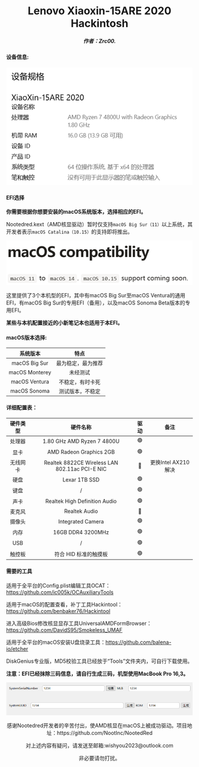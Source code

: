 <h1 align="Center">Lenovo Xiaoxin-15ARE 2020 Hackintosh</h1>



<h5 align = "Center">作者：Zrc00.</h5>

#### 设备信息:

![sysinfo](./img/sysinfo.png)

#### EFI选择

**你需要根据你想要安装的macOS系统版本，选择相应的EFI。**

Nootedred.kext（AMD核显驱动）暂时仅支持`macOS Big Sur（11）`以上系统，其开发者表示`macOS Catalina（10.15）`的支持即将推出。

![macOS-Support](./img/macOS-Support.png)

这里提供了3个本机型的EFI，其中有macOS Big Sur至macOS Ventura的通用EFI，有macOS Big Sur的专用EFI（备用），以及macOS Sonoma Beta版本的专用EFI。

**某些与本机配置接近的小新笔记本也适用于本EFI。**

#### macOS版本选择:

|    系统版本    |        特点        |
| :------------: | :----------------: |
| macOS Big Sur  | 最为稳定，最为推荐 |
| macOS Monterey |      未经测试      |
| macOS Ventura  |  不稳定，有时卡死  |
|  macOS Sonoma  |  测试版本，不稳定  |

#### 详细配置表：

| 硬件类型 |                    硬件名称                    | 驱动 |        备注         |
| :------: | :--------------------------------------------: | :--: | :-----------------: |
|  处理器  |           1.80 GHz AMD Ryzen 7 4800U           |  🟢   |                     |
|   显卡   |            AMD Radeon Graphics 2GB             |  🟢   |                     |
| 无线网卡 | Realtek 8822CE Wireless LAN 802.11ac PCI-E NIC |  🔴   | 更换Intel AX210解决 |
|   硬盘   |                 Lexar 1TB SSD                  |  🟢   |                     |
|   键盘   |                       /                        |  🟢   |                     |
|   声卡   |         Realtek High Definition Audio          |  🟢   |                     |
|  麦克风  |                 Realtek Audio                  |  🔴   |                     |
|  摄像头  |               Integrated Camera                |  🟢   |                     |
|   内存   |               16GB DDR4 3200MHz                |  🟢   |                     |
|   USB    |                       /                        |  🟢   |                     |
|  触控板  |             符合 HID 标准的触摸板              |  🟢   |                     |

#### 需要的工具

适用于全平台的Config.plist编辑工具OCAT：https://github.com/ic005k/OCAuxiliaryTools

适用于macOS的配置查看，补丁工具Hackintool：https://github.com/benbaker76/Hackintool

进入高级Bios修改核显显存工具UniversalAMDFormBrowser：https://github.com/DavidS95/Smokeless_UMAF

适用于全平台的macOS安装U盘烧录工具：https://github.com/balena-io/etcher

DiskGenius专业版，MD5校验工具已经放于“Tools”文件夹内，可自行下载使用。

**注意：EFI已经抹除三码信息，请自行生成三码，机型使用MacBook Pro 16,3。**

![threema](./img/threema.png)

<p align="Center">感谢Nootedred开发者的辛苦付出，使AMD核显在macOS上被成功驱动。项目地址：https://github.com/NootInc/NootedRed</p>

<p align="Center">对上述内容有疑问，请发送至邮箱:wishyou2023@outlook.com</p>
<p align="Center">非必要请勿打扰。</p>

